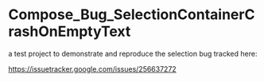 # Compose_Bug_SelectionContainerCrashOnEmptyText

a test project to demonstrate and reproduce the selection bug tracked here:

https://issuetracker.google.com/issues/256637272
